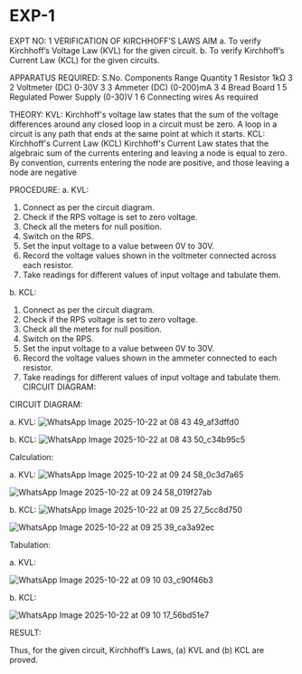 # EXP-1
EXPT NO: 1	VERIFICATION OF KIRCHHOFF’S LAWS
AIM
a.   To verify Kirchhoff’s Voltage Law (KVL) for the given circuit. 
b.   To verify Kirchhoff’s Current Law (KCL) for the given circuits.

APPARATUS REQUIRED:
S.No.	Components	Range	Quantity
1	Resistor	1kΩ	3
2	Voltmeter (DC)	0-30V	3
3	Ammeter (DC)	(0-200)mA	3
4	Bread Board		1
5	Regulated Power Supply	(0-30)V	1
6	Connecting wires		As required

THEORY:
KVL: Kirchhoff's voltage law states that the sum of the voltage differences around any closed loop in a circuit must be zero. A loop in a circuit is any path that ends at the same point at which it starts.
KCL:
Kirchhoff's Current Law (KCL) Kirchhoff's Current Law states that the algebraic sum of the currents entering and leaving a node is equal to zero. By convention, currents entering the node are positive, and those leaving a node are negative


PROCEDURE:
a.   KVL:
1.   Connect as per the circuit diagram.
2.   Check if the RPS voltage is set to zero voltage.
3.   Check all the meters for null position.
4.   Switch on the RPS.
5.   Set the input voltage to a value between 0V to 30V.
6.   Record the voltage values shown in the voltmeter connected across each resistor.
7.   Take readings for different values of input voltage and tabulate them.


b.  KCL:
1.   Connect as per the circuit diagram.
2.   Check if the RPS voltage is set to zero voltage.
3.   Check all the meters for null position.
4.   Switch on the RPS.
5.   Set the input voltage to a value between 0V to 30V.
6.   Record the voltage values shown in the ammeter connected to each resistor.
7.   Take readings for different values of input voltage and tabulate them. 
CIRCUIT DIAGRAM:

CIRCUIT DIAGRAM:


a.   KVL:
![WhatsApp Image 2025-10-22 at 08 43 49_af3dffd0](https://github.com/user-attachments/assets/20a67e6b-5fd8-4e56-86bd-a5c834348599)

b.  KCL:
 ![WhatsApp Image 2025-10-22 at 08 43 50_c34b95c5](https://github.com/user-attachments/assets/fd52c774-82a9-428f-a28f-60eea81bf4ab)


Calculation:

a.   KVL:
 ![WhatsApp Image 2025-10-22 at 09 24 58_0c3d7a65](https://github.com/user-attachments/assets/7e37f2ce-d770-40ea-a11a-eb4d545519d2)

![WhatsApp Image 2025-10-22 at 09 24 58_019f27ab](https://github.com/user-attachments/assets/5bf72ef2-a78d-4d31-947a-9944af1043d5)


b.  KCL:
![WhatsApp Image 2025-10-22 at 09 25 27_5cc8d750](https://github.com/user-attachments/assets/83873c0d-0729-4c72-8278-664b696056da)


![WhatsApp Image 2025-10-22 at 09 25 39_ca3a92ec](https://github.com/user-attachments/assets/5ea5578e-6180-4e88-8f31-f9ef35c1f08c)


Tabulation:

a.   KVL:
 
![WhatsApp Image 2025-10-22 at 09 10 03_c90f46b3](https://github.com/user-attachments/assets/6deaaa60-9e12-45d1-a9d2-160627004a3c)


b.  KCL:

![WhatsApp Image 2025-10-22 at 09 10 17_56bd51e7](https://github.com/user-attachments/assets/bf049252-72af-4720-96c9-c85d857704fb)


RESULT:

Thus, for the given circuit, Kirchhoff’s Laws, (a) KVL and (b) KCL are proved.
